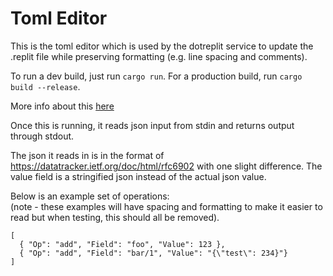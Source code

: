 # Toml Editor

This is the toml editor which is used by the dotreplit service to update the .replit file while preserving formatting (e.g. line spacing and comments).  

To run a dev build, just run `cargo run`. For a production build, run `cargo build --release`.  

More info about this [here](https://replit.com/@util/Design-docs#goval/dotreplit_editor.md)  

Once this is running, it reads json input from stdin and returns output through stdout.  

The json it reads in is in the format of https://datatracker.ietf.org/doc/html/rfc6902 with one slight difference. The value field is a stringified json instead of the actual json value.  

Below is an example set of operations:  
(note - these examples will have spacing and formatting to make it easier to read but when testing, this should all be removed).  

```
[
  { "Op": "add", "Field": "foo", "Value": 123 },
  { "Op": "add", "Field": "bar/1", "Value": "{\"test\": 234}"}
]
```
